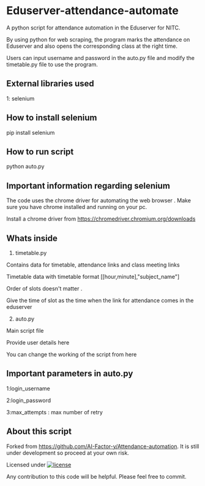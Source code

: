 # Eduserver-attendance-automate

A python script for attendance automation in the Eduserver for NITC.

By using python for web scraping, the program marks the attendance on Eduserver and also opens the corresponding class at the right time.

Users can input username and password in the auto.py file and modify the timetable.py file to use the program.

External libraries used
-----------------------
1: selenium

How to install selenium
-----------------------
pip install selenium

How to run script
-----------------
python auto.py

Important information regarding selenium
----------------------------------------
The code uses the chrome driver for automating the web browser . 
Make sure you have chrome installed and running on your pc.

Install a chrome driver from https://chromedriver.chromium.org/downloads

Whats inside
-------------
1. timetable.py

Contains data for timetable, attendance links and class meeting links

Timetable data with timetable format [[hour,minute],"subject_name"]

Order of slots doesn't matter .

Give the time of slot as the time when the link for attendance comes in the eduserver 

2. auto.py

Main script file

Provide user details here

You can change the working of the script from here

Important parameters in auto.py
------------------------------
1:login_username 

2:login_password

3:max_attempts : max number of retry 


About this script
-----------------
Forked from https://github.com/AI-Factor-y/Attendance-automation. It is still under development so proceed at your own risk.

Licensed under [![license](https://img.shields.io/github/license/DAVFoundation/captain-n3m0.svg?style=flat-square)](https://github.com/AI-Factor-y/Attendance-automation/blob/main/LICENSE)

Any contribution to this code will be helpful. Please feel free to commit.
